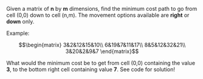 Given a matrix of __n__ by __m__ dimensions, find the minimum cost path to go from cell (0,0) down to cell (n,m). The movement options available are __right__ or __down__ only.

Example:

$$\begin{matrix}
3&2&12&15&10\\
6&19&7&11&17\\
8&5&12&32&21\\
3&20&2&9&7
\end{matrix}$$

What would the minimum cost be to get from cell (0,0) containing the value __3__, to the bottom right cell containing value __7__. See code for solution!
